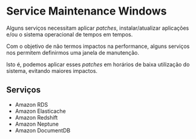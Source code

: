 # Service Maintenance Windows

Alguns serviços necessitam aplicar *patches*, instalar/atualizar aplicações e/ou o sistema operacional de tempos em tempos.

Com o objetivo de não termos impactos na performance, alguns serviços nos permitem definirmos uma janela de manutenção.

Isto é, podemos aplicar esses *patches* em horários de baixa utilização do sistema, evitando maiores impactos.

## Serviços

- Amazon RDS
- Amazon Elasticache
- Amazon Redshift
- Amazon Neptune
- Amazon DocumentDB